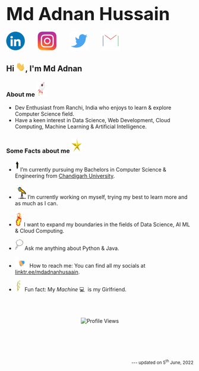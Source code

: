 <!-- **mdadnanhusaain/mdadnanhusaain** is a ✨ _special_ ✨ repository because its `README.md` (this file) appears on your GitHub profile. -->

# **<font size="10">Md Adnan Hussain</font>**

<a href="https://www.linkedin.com/in/mdadnanhusaain/"><img src="Assets/LinkedIn.gif" width="50px" height="50px"></a>
&nbsp;&nbsp;&nbsp;&nbsp;&nbsp;&nbsp;&nbsp;
<a href="https://instagram.com/mdadnanhusaain"><img src="Assets/Instagram.gif" width="50px" height="50px"></a>
&nbsp;&nbsp;&nbsp;&nbsp;&nbsp;&nbsp;&nbsp;
<a href="https://twitter.com/mdadnanhusaain"><img src="Assets/Twitter.gif" width="50px" height="50px"></a>
&nbsp;&nbsp;&nbsp;&nbsp;&nbsp;&nbsp;&nbsp;
<a href="mailto:mdadnanhusaain@gmail.com"><img src="Assets/Email.gif" width="50px" height="50px"></a>
<br>

## **Hi <img src="Assets/Hi.gif" width="25px"  height="25px">, I'm Md Adnan**

### **About me <img src="Assets/Rocket.gif" width="30px" height="40px">**

<ul>
    <li>Dev Enthusiast from Ranchi, India who enjoys to learn & explore Computer Science field. </li>
    <li>Have a keen interest in Data Science, Web Development, Cloud Computing, Machine Learning & Artificial Intelligence. </li>
</ul>

### **Some Facts about me <img src="Assets/Star.gif" width="30px" height="40px">**

- <img src="Assets/Graduation.gif" width="10px" height="30px"> I’m currently pursuing my Bachelors in Computer Science & Engineering from <a href="https://www.cuchd.in" target="_blank">Chandigarh University</a>.

- <img src="Assets/Telescope.gif" width="30px" height="40px"> I’m currently working on myself, trying my best to learn more and as much as I can.

- <img src="Assets/Fire.gif" width="20px" height="40px"> I want to expand my boundaries in the fields of Data Science, AI ML & Cloud Computing.

- <img src="Assets/Thought.gif" width="22px" height="30px"> Ask me anything about Python & Java.

- <img src="Assets/Connect.gif" width="35px" height="30px"> How to reach me: You can find all my socials at <a href="https://www.linktree.com/mdadnanhusaain" target="_blank">linktr.ee/mdadnanhusaain</a>.

- &nbsp;<img src="Assets/FunFact.gif" width="10px" height="30px"> &nbsp; Fun fact: My _Machine_ 💻 &nbsp;is my Girlfriend.

<br /><br />

<p align="center"> <img src="https://komarev.com/ghpvc/?username=mdadnanhusaain&label=Views&color=blue&style=plastic" alt="Profile Views" /> </p>
<br /><br /><br /><br />
<sub><p align="right"> --- updated on 5<sup>th</sup> June, 2022 </p></sub>

